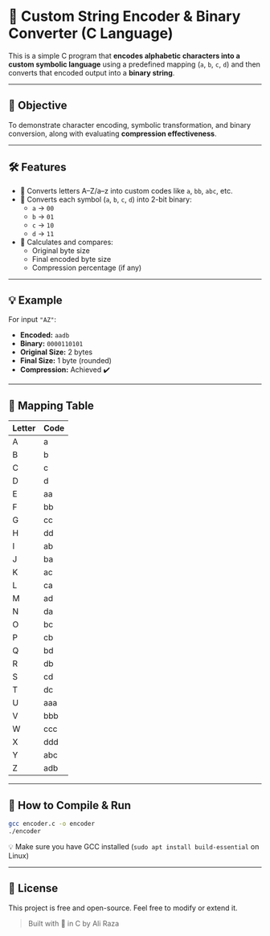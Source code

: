 # 🔐 Custom String Encoder & Binary Converter (C Language)

This is a simple C program that **encodes alphabetic characters into a custom symbolic language** using a predefined mapping (`a`, `b`, `c`, `d`) and then converts that encoded output into a **binary string**.

---

## 🎯 Objective

To demonstrate character encoding, symbolic transformation, and binary conversion, along with evaluating **compression effectiveness**.

---

## 🛠️ Features

- 🔄 Converts letters A–Z/a–z into custom codes like `a`, `bb`, `abc`, etc.
- 🔢 Converts each symbol (`a`, `b`, `c`, `d`) into 2-bit binary:
  - `a` → `00`
  - `b` → `01`
  - `c` → `10`
  - `d` → `11`
- 📏 Calculates and compares:
  - Original byte size
  - Final encoded byte size
  - Compression percentage (if any)

---

## 💡 Example

For input `"AZ"`:

- **Encoded:** `aadb`
- **Binary:** `0000110101`
- **Original Size:** 2 bytes
- **Final Size:** 1 byte (rounded)
- **Compression:** Achieved ✔️

---

## 🧩 Mapping Table

| Letter | Code |
|--------|------|
| A      | a    |
| B      | b    |
| C      | c    |
| D      | d    |
| E      | aa   |
| F      | bb   |
| G      | cc   |
| H      | dd   |
| I      | ab   |
| J      | ba   |
| K      | ac   |
| L      | ca   |
| M      | ad   |
| N      | da   |
| O      | bc   |
| P      | cb   |
| Q      | bd   |
| R      | db   |
| S      | cd   |
| T      | dc   |
| U      | aaa  |
| V      | bbb  |
| W      | ccc  |
| X      | ddd  |
| Y      | abc  |
| Z      | adb  |

---

## 🚀 How to Compile & Run

```bash
gcc encoder.c -o encoder
./encoder
```

💡 Make sure you have GCC installed (`sudo apt install build-essential` on Linux)

---

## 📄 License

This project is free and open-source. Feel free to modify or extend it.

> Built with 🧠 in C by Ali Raza
